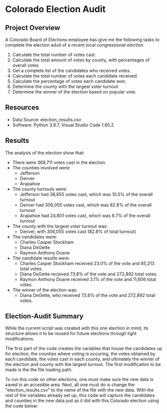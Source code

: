 # Colorado Election Audit

## Project Overview
A Colorado Board of Elections employee has give me the following tasks to complete the election aduit of a recent local congressional election.

1. Calculate the total number of votes cast.
2. Calculate the total amount of votes by county, with percentages of overall votes
3. Get a complete list of the candidates who received votes.
4. Calculate the total number of votes each candidate received.
5. Calculate the percentage of votes each candidate won.
6. Determine the county with the largest voter turnout
7. Determine the winner of the election based on popular vote.

## Resources
- Data Source: election_results.csv
- Software: Python 3.9.7, Visual Studio Code 1.65.2

## Results
The analysis of the election show that:
- There were 369,711 votes cast in the election.
- The counties involved were:
  - Jefferson
  - Denver
  - Arapahoe
- The county turnouts were:
  - Jefferson had 38,855 votes cast, which was 10.5% of the overall turnout
  - Denver had 306,055 votes cast, which was 82.8% of the overall turnout
  - Arapahoe had 24,801 votes cast, which was 6.7% of the overall turnout
- The county with the largest voter turnout was:
  - Denver, with 306,055 votes cast (82.8% of total turnout)
- The candidates were:
  - Charles Casper Stockham
  - Diana DeGette
  - Raymon Anthony Doane
- The candidate results were:
  - Charles Casper Stockham received 23.0% of the vote and 85,213 total votes.
  - Diana DeGette received 73.8% of the vote and 272,892 total votes.
  - Raymon Anthony Doane received 3.1% of the vote and 11,606 total votes.
- The winner of the election was:
  - Diana DeGette, who received 73.8% of the vote and 272,892 total votes.

## Election-Audit Summary
While the current script was created with this one election in mind, its structure allows it to be reused for future elections through light modifications. 

The first part of the code creates the variables that house the candidates up for election, the counties where voting is occuring, the votes obtained by each candidate, the votes cast in each county, and ultimately the winner of the election and county with the largest turnout. The first modificaiton to be made is the the file loading path. 

To run this code on other elections, one must make sure the new data is saved in an accesible area. Next, all one must do is change the "election_results.csv" to the name of the file with the new data. With the rest of the variables already set up, this code will capture the candidates and counties in the new data just as it did with this Colorado election using the code below:

